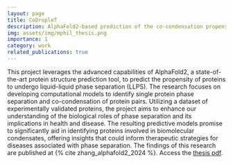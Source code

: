 ```yaml
---
layout: page
title: CoDropleT
description: AlphaFold2-based prediction of the co-condensation propensity of proteins
img: assets/img/mphil_thesis.png
importance: 1
category: work
related_publications: true
---
```


This project leverages the advanced capabilities of AlphaFold2, a state-of-the-art protein structure prediction tool, to predict the propensity of proteins to undergo liquid-liquid phase separation (LLPS). The research focuses on developing computational models to identify single protein phase separation and co-condensation of protein pairs. Utilizing a dataset of experimentally validated proteins, the project aims to enhance our understanding of the biological roles of phase separation and its implications in health and disease. The resulting predictive models promise to significantly aid in identifying proteins involved in biomolecular condensates, offering insights that could inform therapeutic strategies for diseases associated with phase separation. The findings of this research are published at {% cite zhang_alphafold2_2024 %}. Access the <a href='https://drive.google.com/file/d/1pvaw9ryy7O6c1K468vs12AEcYVDLYTss/view?usp=sharing'>thesis pdf</a>.

